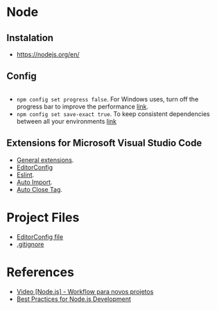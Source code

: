 # Node

## Instalation

* https://nodejs.org/en/

## Config

```bash


```
* `npm config set progress false`. For Windows uses, turn off the progress bar to improve the performance [link](https://www.youtube.com/watch?v=uasNZldNPys#t=25m45s).
* `npm config set save-exact true`. To keep consistent dependencies between all your environments [link](https://devcenter.heroku.com/articles/node-best-practices)

## Extensions for Microsoft Visual Studio Code

* [General extensions](vs-code.md).
* [EditorConfig](https://marketplace.visualstudio.com/items?itemName=EditorConfig.EditorConfig)
* [Eslint](https://marketplace.visualstudio.com/items?itemName=dbaeumer.vscode-eslint).
* [Auto Import](https://marketplace.visualstudio.com/items?itemName=steoates.autoimport).
* [Auto Close Tag](https://marketplace.visualstudio.com/items?itemName=formulahendry.auto-close-tag).

# Project Files

* [EditorConfig file](.editorconfig)
* [.gitignore](https://www.gitignore.io/api/node)

# References
* [Video [Node.js] - Workflow para novos projetos](https://www.youtube.com/watch?v=uasNZldNPys)
* [Best Practices for Node.js Development](https://devcenter.heroku.com/articles/node-best-practices)